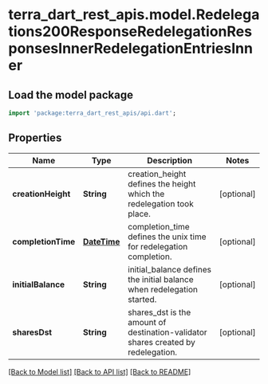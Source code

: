 # terra_dart_rest_apis.model.Redelegations200ResponseRedelegationResponsesInnerRedelegationEntriesInner

## Load the model package
```dart
import 'package:terra_dart_rest_apis/api.dart';
```

## Properties
Name | Type | Description | Notes
------------ | ------------- | ------------- | -------------
**creationHeight** | **String** | creation_height  defines the height which the redelegation took place. | [optional] 
**completionTime** | [**DateTime**](DateTime.md) | completion_time defines the unix time for redelegation completion. | [optional] 
**initialBalance** | **String** | initial_balance defines the initial balance when redelegation started. | [optional] 
**sharesDst** | **String** | shares_dst is the amount of destination-validator shares created by redelegation. | [optional] 

[[Back to Model list]](../README.md#documentation-for-models) [[Back to API list]](../README.md#documentation-for-api-endpoints) [[Back to README]](../README.md)


